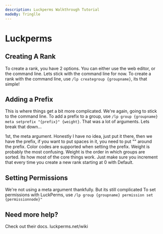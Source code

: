 ```yaml
---
description: Luckperms Walkthrough Tutorial
madeBy: Tringlle
---
```


# Luckperms

## Creating A Rank
To create a rank, you have 2 options. You can either use the web editor, or the command line. Lets stick with the command line for now. To create a rank with the command line, use `/lp creategroup {groupname}`, its that simple!

## Adding a Prefix
This is where things get a bit more complicated. We're again, going to stick to the command line. To add a prefix to a group, use `/lp group {groupname} meta setprefix "{prefix}" {weight}`. That was a lot of arguments. Lets break that down...

1st, the meta argument. Honestly I have no idea, just put it there, then we have the prefix, if you want to put spaces in it, you need to put "" around the prefix. Color codes are supported when setting the prefix. Weight is probably the most confusing. Weight is the order in which groups are sorted. Its how most of the core things work. Just make sure you increment that every time you create a new rank starting at 0 with Default.

## Setting Permissions
We're not using a meta argument thankfully. But its still complicated
To set permissions with LuckPerms, use `/lp group {groupname} permission set {permissionnode}"`

## Need more help?
Check out their docs.
luckperms.net/wiki
